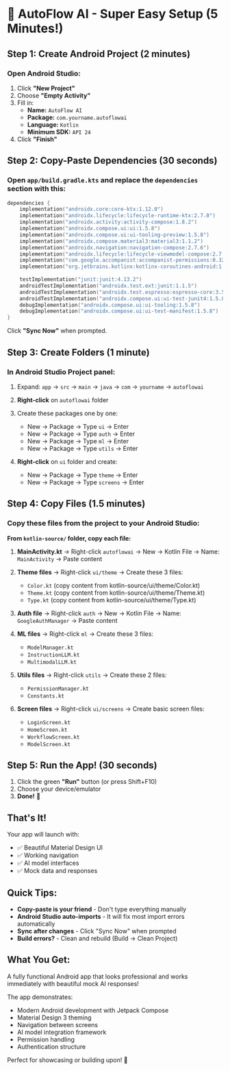 # 🚀 AutoFlow AI - Super Easy Setup (5 Minutes!)

## Step 1: Create Android Project (2 minutes)

### Open Android Studio:
1. Click **"New Project"**
2. Choose **"Empty Activity"**
3. Fill in:
   - **Name:** `AutoFlow AI`
   - **Package:** `com.yourname.autoflowai`
   - **Language:** `Kotlin`
   - **Minimum SDK:** `API 24`
4. Click **"Finish"**

## Step 2: Copy-Paste Dependencies (30 seconds)

### Open `app/build.gradle.kts` and replace the `dependencies` section with this:

```kotlin
dependencies {
    implementation("androidx.core:core-ktx:1.12.0")
    implementation("androidx.lifecycle:lifecycle-runtime-ktx:2.7.0")
    implementation("androidx.activity:activity-compose:1.8.2")
    implementation("androidx.compose.ui:ui:1.5.8")
    implementation("androidx.compose.ui:ui-tooling-preview:1.5.8")
    implementation("androidx.compose.material3:material3:1.1.2")
    implementation("androidx.navigation:navigation-compose:2.7.6")
    implementation("androidx.lifecycle:lifecycle-viewmodel-compose:2.7.0")
    implementation("com.google.accompanist:accompanist-permissions:0.32.0")
    implementation("org.jetbrains.kotlinx:kotlinx-coroutines-android:1.7.3")
    
    testImplementation("junit:junit:4.13.2")
    androidTestImplementation("androidx.test.ext:junit:1.1.5")
    androidTestImplementation("androidx.test.espresso:espresso-core:3.5.1")
    androidTestImplementation("androidx.compose.ui:ui-test-junit4:1.5.8")
    debugImplementation("androidx.compose.ui:ui-tooling:1.5.8")
    debugImplementation("androidx.compose.ui:ui-test-manifest:1.5.8")
}
```

Click **"Sync Now"** when prompted.

## Step 3: Create Folders (1 minute)

### In Android Studio Project panel:
1. Expand: `app` → `src` → `main` → `java` → `com` → `yourname` → `autoflowai`
2. **Right-click** on `autoflowai` folder
3. Create these packages one by one:
   - New → Package → Type `ui` → Enter
   - New → Package → Type `auth` → Enter  
   - New → Package → Type `ml` → Enter
   - New → Package → Type `utils` → Enter

4. **Right-click** on `ui` folder and create:
   - New → Package → Type `theme` → Enter
   - New → Package → Type `screens` → Enter

## Step 4: Copy Files (1.5 minutes)

### Copy these files from the project to your Android Studio:

**From `kotlin-source/` folder, copy each file:**

1. **MainActivity.kt** → Right-click `autoflowai` → New → Kotlin File → Name: `MainActivity` → Paste content

2. **Theme files** → Right-click `ui/theme` → Create these 3 files:
   - `Color.kt` (copy content from kotlin-source/ui/theme/Color.kt)
   - `Theme.kt` (copy content from kotlin-source/ui/theme/Theme.kt)  
   - `Type.kt` (copy content from kotlin-source/ui/theme/Type.kt)

3. **Auth file** → Right-click `auth` → New → Kotlin File → Name: `GoogleAuthManager` → Paste content

4. **ML files** → Right-click `ml` → Create these 3 files:
   - `ModelManager.kt`
   - `InstructionLLM.kt`
   - `MultimodalLLM.kt`

5. **Utils files** → Right-click `utils` → Create these 2 files:
   - `PermissionManager.kt`
   - `Constants.kt`

6. **Screen files** → Right-click `ui/screens` → Create basic screen files:
   - `LoginScreen.kt`
   - `HomeScreen.kt`
   - `WorkflowScreen.kt`
   - `ModelScreen.kt`

## Step 5: Run the App! (30 seconds)

1. Click the green **"Run"** button (or press Shift+F10)
2. Choose your device/emulator
3. **Done!** 🎉

## That's It!

Your app will launch with:
- ✅ Beautiful Material Design UI
- ✅ Working navigation
- ✅ AI model interfaces
- ✅ Mock data and responses

## Quick Tips:

- **Copy-paste is your friend** - Don't type everything manually
- **Android Studio auto-imports** - It will fix most import errors automatically
- **Sync after changes** - Click "Sync Now" when prompted
- **Build errors?** - Clean and rebuild (Build → Clean Project)

## What You Get:

A fully functional Android app that looks professional and works immediately with beautiful mock AI responses!

The app demonstrates:
- Modern Android development with Jetpack Compose
- Material Design 3 theming
- Navigation between screens
- AI model integration framework
- Permission handling
- Authentication structure

Perfect for showcasing or building upon! 🚀